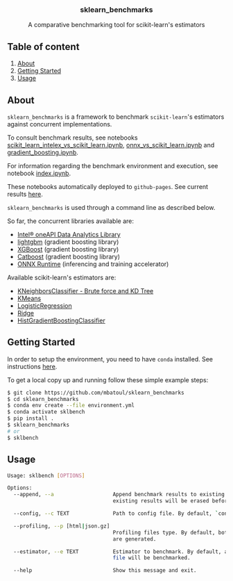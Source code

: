 <p align="center">
  <h3 align="center">sklearn_benchmarks</h3>

  <p align="center">
    A comparative benchmarking tool for scikit-learn's estimators
    <br />
  </p>
</p>

## Table of content

<ol>
  <li><a href="#about-the-project">About</a></li>
  <li><a href="#getting-started">Getting Started</a></li>
  <li><a href="#usage">Usage</a></li>
</ol>

## About

`sklearn_benchmarks` is a framework to benchmark `scikit-learn`'s estimators against concurrent implementations.

To consult benchmark results, see notebooks [scikit_learn_intelex_vs_scikit_learn.ipynb](https://github.com/mbatoul/sklearn_benchmarks/blob/master/scikit_learn_intelex_vs_scikit_learn.ipynb), [onnx_vs_scikit_learn.ipynb](https://github.com/mbatoul/sklearn_benchmarks/blob/master/onnx_vs_scikit_learn.ipynb) and [gradient_boosting.ipynb](https://github.com/mbatoul/sklearn_benchmarks/blob/master/gradient_boosting.ipynb).

For information regarding the benchmark environment and execution, see notebook [index.ipynb](https://github.com/mbatoul/sklearn_benchmarks/blob/master/index.ipynb).

These notebooks automatically deployed to `github-pages`. See current results [here](https://mbatoul.github.io/sklearn_benchmarks/).

`sklearn_benchmarks` is used through a command line as described below.

So far, the concurrent libraries available are:

- [Intel® oneAPI Data Analytics Library](https://github.com/oneapi-src/oneDAL)
- [lightgbm](https://lightgbm.readthedocs.io/en/latest/index.html) (gradient boosting library)
- [XGBoost](https://xgboost.readthedocs.io/en/latest/) (gradient boosting library)
- [Catboost](https://catboost.ai/) (gradient boosting library)
- [ONNX Runtime](https://github.com/microsoft/onnxruntime) (inferencing and training accelerator)

Available scikit-learn's estimators are:

- [KNeighborsClassifier - Brute force and KD Tree](https://scikit-learn.org/stable/modules/generated/sklearn.neighbors.KNeighborsClassifier.html)
- [KMeans](https://scikit-learn.org/stable/modules/generated/sklearn.cluster.KMeans.html)
- [LogisticRegression](https://scikit-learn.org/stable/modules/generated/sklearn.linear_model.LogisticRegression.html)
- [Ridge](https://scikit-learn.org/stable/modules/generated/sklearn.linear_model.Ridge.html)
- [HistGradientBoostingClassifier](https://scikit-learn.org/stable/modules/generated/sklearn.ensemble.HistGradientBoostingClassifier.html)

## Getting Started

In order to setup the environment, you need to have `conda` installed. See instructions [here](https://conda.io/projects/conda/en/latest/user-guide/install/index.html).

To get a local copy up and running follow these simple example steps:

```sh
$ git clone https://github.com/mbatoul/sklearn_benchmarks
$ cd sklearn_benchmarks
$ conda env create --file environment.yml
$ conda activate sklbench
$ pip install .
$ sklearn_benchmarks
# or
$ sklbench
```

## Usage

```sh
Usage: sklbench [OPTIONS]

Options:
  --append, --a                   Append benchmark results to existing ones. By default, all
                                  existing results will be erased before new ones are made.

  --config, --c TEXT              Path to config file. By default, `config.yml` is selected.

  --profiling, --p [html|json.gz]
                                  Profiling files type. By default, both `html` and `json.gz` files
                                  are generated.

  --estimator, --e TEXT           Estimator to benchmark. By default, all estimators in the config
                                  file will be benchmarked.

  --help                          Show this message and exit.
```
